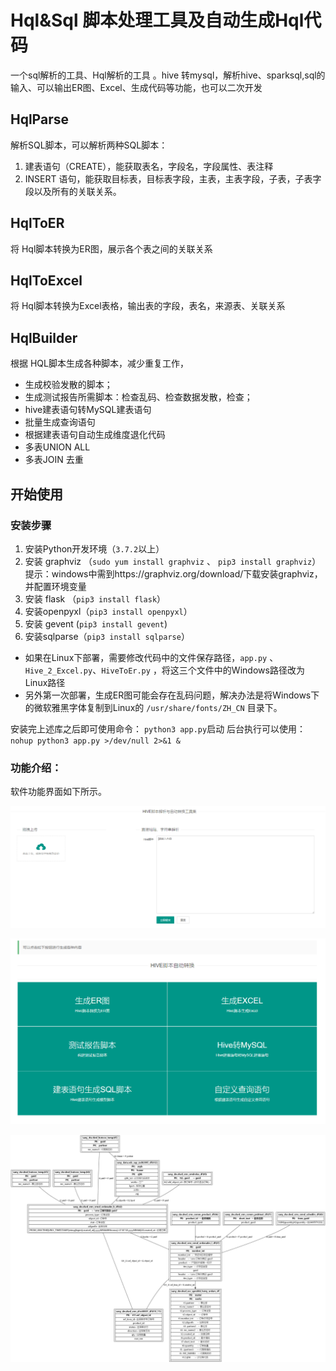 # Hql&Sql 脚本处理工具及自动生成Hql代码
一个sql解析的工具、Hql解析的工具 。hive 转mysql，解析hive、sparksql,sql的输入、可以输出ER图、Excel、生成代码等功能，也可以二次开发

## HqlParse

解析SQL脚本，可以解析两种SQL脚本：
1. 建表语句（CREATE），能获取表名，字段名，字段属性、表注释
2. INSERT 语句，能获取目标表，目标表字段，主表，主表字段，子表，子表字段以及所有的关联关系。


## HqlToER

将 Hql脚本转换为ER图，展示各个表之间的关联关系

## HqlToExcel

将 Hql脚本转换为Excel表格，输出表的字段，表名，来源表、关联关系

## HqlBuilder

根据 HQL脚本生成各种脚本，减少重复工作，

- 生成校验发散的脚本；
- 生成测试报告所需脚本：检查乱码、检查数据发散，检查；
- hive建表语句转MySQL建表语句
- 批量生成查询语句
- 根据建表语句自动生成维度退化代码
- 多表UNION ALL
- 多表JOIN 去重


## 开始使用

### 安装步骤

1. 安装Python开发环境（`3.7.2`以上）
2. 安装 graphviz （`sudo yum install graphviz` 、 `pip3 install graphviz`）
    提示：windows中需到https://graphviz.org/download/下载安装graphviz，并配置环境变量
3. 安装 flask （`pip3 install flask`）
4. 安装openpyxl（`pip3 install openpyxl`）
5. 安装 gevent (`pip3 install gevent`)
6. 安装sqlparse（`pip3 install sqlparse`）

- 如果在Linux下部署，需要修改代码中的文件保存路径，`app.py` 、`Hive_2_Excel.py`、`HiveToEr.py` ，将这三个文件中的Windows路径改为Linux路径
- 另外第一次部署，生成ER图可能会存在乱码问题，解决办法是将Windows下的微软雅黑字体复制到Linux的 `/usr/share/fonts/ZH_CN` 目录下。

安装完上述库之后即可使用命令： `python3 app.py`启动
后台执行可以使用： `nohup python3 app.py >/dev/null 2>&1 &`



### 功能介绍：

软件功能界面如下所示。

![1](./imgs/1.png)

![1](./imgs/2.png)

![1](./imgs/3.jpg)

